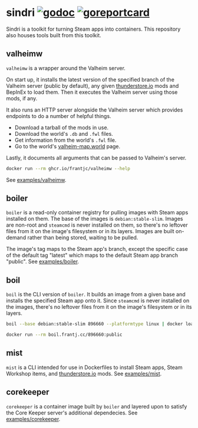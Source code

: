 # sindri [![godoc](https://pkg.go.dev/badge/github.com/frantjc/sindri.svg)](https://pkg.go.dev/github.com/frantjc/sindri) [![goreportcard](https://goreportcard.com/badge/github.com/frantjc/sindri)](https://goreportcard.com/report/github.com/frantjc/sindri)

Sindri is a toolkit for turning Steam apps into containers. This repository also houses tools built from this toolkit.

## valheimw

`valheimw` is a wrapper around the Valheim server.

On start up, it installs the latest version of the specified branch of the Valheim server (public by default), any given [thunderstore.io](https://valheim.thunderstore.io/) mods and BepInEx to load them. Then it executes the Valheim server using those mods, if any.

It also runs an HTTP server alongside the Valheim server which provides endpoints to do a number of helpful things.

- Download a tarball of the mods in use.
- Download the world's `.db` and `.fwl` files.
- Get information from the world's `.fwl` file.
- Go to the world's [valheim-map.world](https://valheim-map.world/) page.

Lastly, it documents all arguments that can be passed to Valheim's server.

```sh
docker run --rm ghcr.io/frantjc/valheimw --help
```

See [examples/valheimw](examples/valheimw).

## boiler

`boiler` is a read-only container registry for pulling images with Steam apps installed on them. The base of the images is `debian:stable-slim`. Images are non-root and `steamcmd` is never installed on them, so there's no leftover files from it on the image's filesystem or in its layers. Images are built on-demand rather than being stored, waiting to be pulled.

The image's tag maps to the Steam app's branch, except the specific case of the default tag "latest" which maps to the default Steam app branch "public".
See [examples/boiler](examples/boiler).

## boil

`boil` is the CLI version of `boiler`. It builds an image from a given base and installs the specified Steam app onto it. Since `steamcmd` is never installed on the images, there's no leftover files from it on the image's filesystem or in its layers.

```sh
boil --base debian:stable-slim 896660 --platformtype linux | docker load
```

```sh
docker run --rm boil.frantj.cc/896660:public
```

## mist

`mist` is a CLI intended for use in Dockerfiles to install Steam apps, Steam Workshop items, and [thunderstore.io](https://thunderstore.io/) mods. See [examples/mist](examples/mist).

## corekeeper

`corekeeper` is a container image built by `boiler` and layered upon to satisfy the Core Keeper server's additional dependecies. See [examples/corekeeper](examples/corekeeper).
